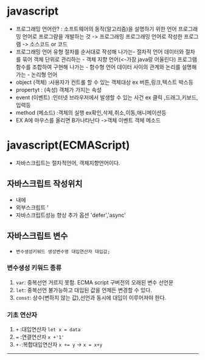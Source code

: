 # javascript
* 프로그래밍 언어란? : 소프트웨어의 동작(알고리즘)을 설명하기 위한 언어
프로그래밍 언어로 프로그럄을 개발하는 것 -> 프로그래밍
프로그래밍 언어로 작성한 프로그램 -> 소스코드 or 코드
* 프로그래밍 언어 유형
절차를 순서대로 작성해 나가는- 절차적 언어
데이터와 절차를 묶어 객체 단위로 관리하는 - 객체 지향 언어(<-가장 java랑 어울린다)
프로그램 함수를 조합하여 구현해 나가는 - 함수형 언어
데이터 사이의 관계와 논리를 설명해가는 - 논리형 언어
* object (객체) :사용자가 컨트롤 할 수 있는 객체대상  ex 버튼,링크,텍스트 박스등 
* propertyt : (속성) 객체가 가지는 속성 
* event (이벤트) :인터넷 브라우저에서 발생할 수 있는 사건 ex 클릭 ,드래그,키보드,입력등
* method (메소드) :객체의 실행  ex확인,삭제,취소,이동,애니메이션등
*  EX   A에 마우스를 올리면 B가나타난다 ->객체 이벤트 객체 메소드
# javascript(ECMAScript)
* 자바스크립트는 절차적언어, 객체지향언어이다.
## 자바스크립트 작성위치
* <head><body> 내에 <script> 작성가능
* 내부스크립트 '<script>...</script>
* 외부스크립트 '<script src ="url">...</script>
* 자바스크립트성능 향상 추가 옵션 'defer','async'
## 자바스크립트 변수
* `변수생성키워드 생성변수명 대입연산자 대입값;`
### 변수생성 키워드 종류
1. `var`: 중복선언 거르지 못함.  ECMA script 구버전의 오래된 변수 선언문
2. `let`: 중복선언 불가능하고 대입된 값을 언제든 변경할 수 있다.
3. `const`: 상수(변하지 않는 값),선언과 동시에 대입이 이루어져야 한다.
### 기초 연산자
1. `+` :대입연산자 `let x = data `
2. `=` :연결연산자 `x +'1'`
3. `+-`:복합대입연산자 `x += y` -> `x = x+y`
---------------------------------------------------
